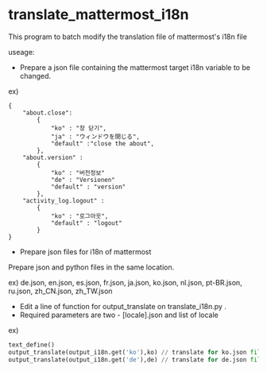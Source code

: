 # translate_mattermost_i18n
This program to batch modify the translation file of mattermost's i18n file


useage:


* Prepare a json file containing the mattermost target i18n variable to be changed.


ex)
```
{
	"about.close":
		{
			"ko" : "창 닫기",
			"ja" : "ウィンドウを閉じる",
			"default" :"close the about",
		},
	"about.version" :
		{
			"ko" : "버전정보"			
			"de" : "Versionen"
			"default" : "version"		
		},
	"activity_log.logout" :
		{
			"ko" : "로그아웃",
			"default" : "logout"
		}
}
```

* Prepare json files for i18n of mattermost 

Prepare json and python files in the same location.


ex) de.json, en.json, es.json, fr.json, ja.json, ko.json, nl.json, pt-BR.json, ru.json, zh_CN.json, zh_TW.json

* Edit a line of function for output_translate on translate_i18n.py .
 * Required parameters are two - [locale].json and list of locale

ex)

```python
text_define()
output_translate(output_i18n.get('ko'),ko) // translate for ko.json file 
output_translate(output_i18n.get('de'),de) // translate for de.json file
```



